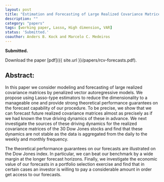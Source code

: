 ```yaml
---
layout: post
title: "Estimation and Forecasting of Large Realized Covariance Matrices and Portfolio Choice."
description: ""
category: "papers"
tags: [working paper, Lasso, High dimension, VAR]
status: 'Submitted.'
coauthor: Anders B. Kock and Marcelo C. Medeiros
---
```


**Submitted.**

Download the paper [pdf]({{ site.url }}/papers/rcv-forecasts.pdf).

## Abstract:


In this paper we consider modeling and forecasting of large realized covariance matrices by penalized vector autoregressive models. We propose using Lasso-type estimators to reduce the dimensionality to a manageable one and provide strong theoretical performance guarantees on the forecast capability of our procedure. To be precise, we show that we can forecast future realized covariance matrices almost as precisely as if we had known the true driving dynamics of these in advance. We next investigate the sources of these driving dynamics for the realized covariance matrices of the 30 Dow Jones stocks and find that these dynamics are not stable as the data is aggregated from the daily to the weekly and monthly frequency.

The theoretical performance guarantees on our forecasts are illustrated on the Dow Jones index. In particular, we can beat our benchmark by a wide margin at the longer forecast horizons. Finally, we investigate the economic value of our forecasts in a portfolio selection exercise and find that in certain cases an investor is willing to pay a considerable amount in order get access to our forecasts.  